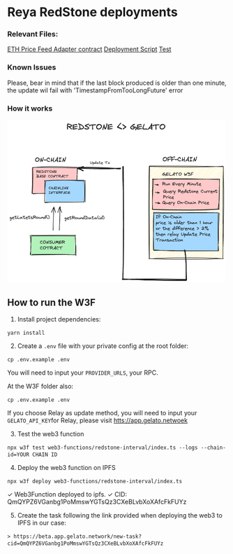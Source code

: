 
# Reya RedStone deployments

### Relevant Files:
[ETH Price Feed Adapter contract](./contracts/adapters/RedstonePriceFeedWithRoundsETH.sol)
[Deployment Script](./deploy/priceFeedOracleETH.deploy.ts)
[Test](./test/ETH.ts)

### Known Issues
Please, bear in mind that if the last block produced is older than one minute, the update wil fail with 'TimestampFromTooLongFuture' error

### How it works
  <img src="docs/flow.png" width="500"/>

  ## How to run the W3F

1. Install project dependencies:
```
yarn install
```

2. Create a `.env` file with your private config at the root folder:
```
cp .env.example .env
```
You will need to input your `PROVIDER_URLS`, your RPC.

At the W3F folder also:
```
cp .env.example .env
```
If you choose Relay as update method, you will need to input your `GELATO_API_KEY`for Relay, please visit [htts://app.gelato.netwoek](https://app.gelato.network/)

3. Test the  web3 function
```
npx w3f test web3-functions/redstone-interval/index.ts --logs --chain-id=YOUR CHAIN ID
```

4. Deploy the web3 function on IPFS
```
npx w3f deploy web3-functions/redstone-interval/index.ts
```
 ✓ Web3Function deployed to ipfs.
 ✓ CID: QmQYPZ6VGanbg1PoMmswYGTsQz3CXeBLvbXoXAfcFkFUYz

5. Create the task following the link provided when deploying the web3 to IPFS in our case:
```
> https://beta.app.gelato.network/new-task?cid=QmQYPZ6VGanbg1PoMmswYGTsQz3CXeBLvbXoXAfcFkFUYz
```
